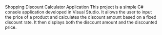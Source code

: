 Shopping Discount Calculator Application
This project is a simple C# console application developed in Visual Studio. It allows the user to input the price of a product and calculates the discount amount based on a fixed discount rate. It then displays both the discount amount and the discounted price.
